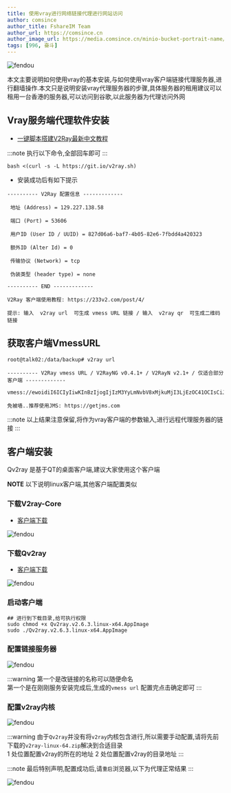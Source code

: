 ```yaml
---
title: 使用vray进行网络链接代理进行网站访问
author: comsince
author_title: FshareIM Team
author_url: https://comsince.cn
author_image_url: https://media.comsince.cn/minio-bucket-portrait-name/fsharechat.png
tags: [996, 奋斗]
---
```


<img
  alt="fendou"
  className="banner"
  src="https://media.comsince.cn/minio-bucket-image-name/best-vpn-for-china-cn-2020.jpg"
/>

本文主要说明如何使用vray的基本安装,与如何使用vray客户端链接代理服务器,进行翻墙操作.本文只是说明安装vray代理服务器的步骤,具体服务器的租用建议可以租用一台香港的服务器,可以访问到谷歌,以此服务器为代理访问外网

<!--truncate-->

## Vray服务端代理软件安装

* [一键脚本搭建V2Ray最新中文教程](https://github.com/xiaoming2028/FreePAC/wiki/%E7%BE%8E%E5%9B%BDVPS-Hostwinds%E4%B8%80%E9%94%AE%E8%84%9A%E6%9C%AC%E6%90%AD%E5%BB%BAV2Ray%E6%9C%80%E6%96%B0%E4%B8%AD%E6%96%87%E6%95%99%E7%A8%8B#4vps%E4%B8%80%E9%94%AE%E8%84%9A%E6%9C%AC%E6%90%AD%E5%BB%BAv2ray)


:::note
执行以下命令,全部回车即可
:::

```shell
bash <(curl -s -L https://git.io/v2ray.sh)
```

* 安装成功后有如下提示

```
---------- V2Ray 配置信息 -------------

 地址 (Address) = 129.227.138.58

 端口 (Port) = 53606

 用户ID (User ID / UUID) = 827d06a6-baf7-4b05-82e6-7fbdd4a420323

 额外ID (Alter Id) = 0

 传输协议 (Network) = tcp

 伪装类型 (header type) = none

---------- END -------------

V2Ray 客户端使用教程: https://233v2.com/post/4/

提示: 输入  v2ray url  可生成 vmess URL 链接 / 输入  v2ray qr  可生成二维码链接
```


## 获取客户端VmessURL

```shell
root@talk02:/data/backup# v2ray url

---------- V2Ray vmess URL / V2RayNG v0.4.1+ / V2RayN v2.1+ / 仅适合部分客户端 -------------

vmess://ewoidiI6ICIyIiwKInBzIjogIjIzM3YyLmNvbV8xMjkuMjI3LjEzOC41OCIsCiJhZGQiOiAiMTI5LjIyNy4xMzguNTgiLAoicG9ydCI6ICI1MzYwNiIsCiJpZCI6ICI4MjdkMDZhNi1iYWY3LTRiMDUtODJlNi03ZmJkZDRhNDIwMzgiLAoiYWlkIjogIjAiLAoibmV0IjogInRjcCIsCiJ0eXBlIjogIm5vbmUiLAoiaG9zdCI6ICIiLAoicGF0aCI6ICIiLAoidGxzIjogIiI=

免被墙..推荐使用JMS: https://getjms.com

```

:::note
以上结果注意保留,将作为vray客户端的参数输入,进行远程代理服务器的链接
:::


## 客户端安装


Qv2ray 是基于QT的桌面客户端,建议大家使用这个客户端

**NOTE** 以下说明linux客户端,其他客户端配置类似

### 下载V2ray-Core

* [客户端下载](https://github.com/v2fly/v2ray-core/releases/tag/v4.31.0)

<img
  alt="fendou"
  className="banner"
  src="https://media.comsince.cn/minio-bucket-image-name/1-qJqkqkBB-1605264075129-image.png"
/>

### 下载Qv2ray

* [客户端下载](https://github.com/Qv2ray/Qv2ray/releases/tag/v2.6.3)

<img
  alt="fendou"
  className="banner"
  src="https://media.comsince.cn/minio-bucket-image-name/1-qJqkqkBB-1605264214466-image.png"
/>

### 启动客户端

```shell
## 进行到下载目录,给可执行权限
sudo chmod +x Qv2ray.v2.6.3.linux-x64.AppImage
sudo ./Qv2ray.v2.6.3.linux-x64.AppImage
```

### 配置链接服务器

<img
  alt="fendou"
  className="banner"
  src="https://media.comsince.cn/minio-bucket-image-name/
1-qJqkqkBB-1605264468370-image.png"
/>

:::warning
第一个是改链接的名称可以随便命名  
第一个是在刚刚服务安装完成后,生成的`vmess url` 配置完点击确定即可
:::

### 配置v2ray内核

<img
  alt="fendou"
  className="banner"
  src="https://media.comsince.cn/minio-bucket-image-name/1-qJqkqkBB-1605264691249-image.png"
/>

:::warning
由于`Qv2ray`并没有将`v2ray`内核包含进行,所以需要手动配置,请将先前下载的`v2ray-linux-64.zip`解决到合适目录  
1 处位置配置v2ray的所在的地址
2 处位置配置v2ray的目录地址
:::


:::note
最后特别声明,配置成功后,请`重启`浏览器,以下为代理正常结果
:::

<img
  alt="fendou"
  className="banner"
  src="https://media.comsince.cn/minio-bucket-image-name/1-qJqkqkBB-1605264938216-image.png"
/>